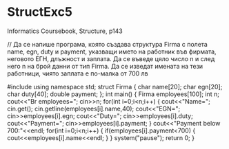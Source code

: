 # StructExc5
Informatics Coursebook, Structure, p143

// Да се напише програма, която създава структура Firma с полета name, egn, duty и payment, указващи името на работник във фирмата, неговото ЕГН, длъжност и заплата. Да се въведе цяло число n и след него n на брой данни от тип Firma. Да се изведат имената на тези работници, чиято заплата е по-малка от 700 лв

#include<iostream>
using namespace std;
struct Firma
{
  char name[20];
  char egn[20];
  char duty[40];
  double payment;
};
int main()
{
	Firma employees[100];
	int n;
	cout<<"Br employees=";
	cin>>n;
	for(int i=0;i<n;i++)
	{
		cout<<"Name=";
		cin.get();
        	cin.getline(employees[i].name,40);
		cout<<"EGN=";
		cin>>employees[i].egn;
		cout<<"Duty=";
		cin>>employees[i].duty;
		cout<<"Payment=";
		cin>>employees[i].payment;
	}
    cout<<"Payment below 700:"<<endl;
	for(int i=0;i<n;i++)
	{
		if(employees[i].payment<700) 
		{
		cout<<employees[i].name<<endl;
		}
	}
	system("pause");
	return 0;
}
